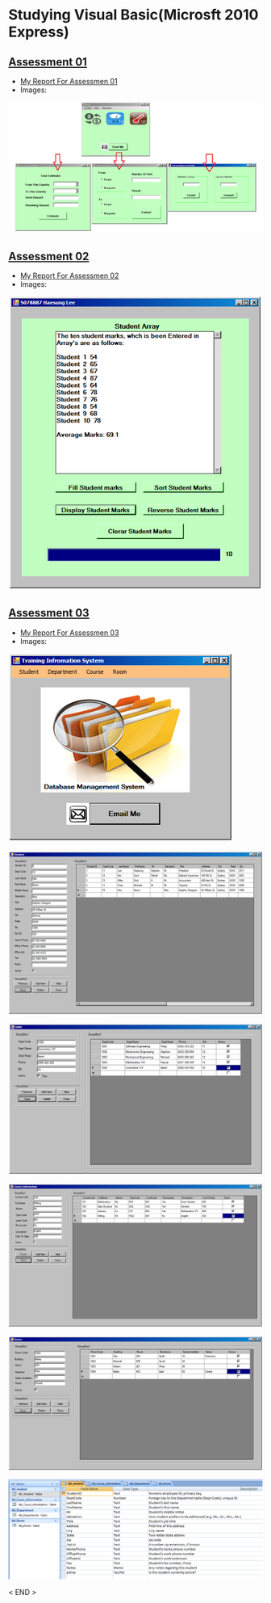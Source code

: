 # Studying Visual Basic(Microsft 2010 Express)

## [Assessment 01](https://github.com/leehaesung/VisualBasic/tree/master/02_CodeFiles/Assessment01)

* [My Report For Assessmen 01](https://github.com/leehaesung/VisualBasic/blob/master/02_CodeFiles/Assessment01/README.md)
* Images: 

![04_01_total_menu.png](https://github.com/leehaesung/VisualBasic/blob/master/02_CodeFiles/Assessment01/OutputImageFiles/04_01_total_menu.png)
     



## [Assessment 02](https://github.com/leehaesung/VisualBasic/tree/master/02_CodeFiles/Assessment02)

* [My Report For Assessmen 02](https://github.com/leehaesung/VisualBasic/blob/master/02_CodeFiles/Assessment02/README.md)
* Images:

![03_Display_Student_Marks.png](https://github.com/leehaesung/VisualBasic/blob/master/02_CodeFiles/Assessment02/OutputImageFiles/03_Display_Student_Marks.png)





## [Assessment 03](https://github.com/leehaesung/VisualBasic/tree/master/02_CodeFiles/Assessment03)

* [My Report For Assessmen 03](https://github.com/leehaesung/VisualBasic/blob/master/02_CodeFiles/Assessment01/README.md)
* Images:

![05_menu.png](https://github.com/leehaesung/VisualBasic/blob/master/02_CodeFiles/Assessment03/OutputImageFiles/05_menu.png)

![06_student.png](https://github.com/leehaesung/VisualBasic/blob/master/02_CodeFiles/Assessment03/OutputImageFiles/06_student.png)


![07_department.png](https://github.com/leehaesung/VisualBasic/blob/master/02_CodeFiles/Assessment03/OutputImageFiles/07_department.png)

![8_Course_information.png](https://github.com/leehaesung/VisualBasic/blob/master/02_CodeFiles/Assessment03/OutputImageFiles/08_Course_information.png)

![09_room.png](https://github.com/leehaesung/VisualBasic/blob/master/02_CodeFiles/Assessment03/OutputImageFiles/09_room.png)

![01_tbl_student_DB.png](https://github.com/leehaesung/VisualBasic/blob/master/02_CodeFiles/Assessment03/OutputImageFiles/01_tbl_student_DB.png)


< END >
